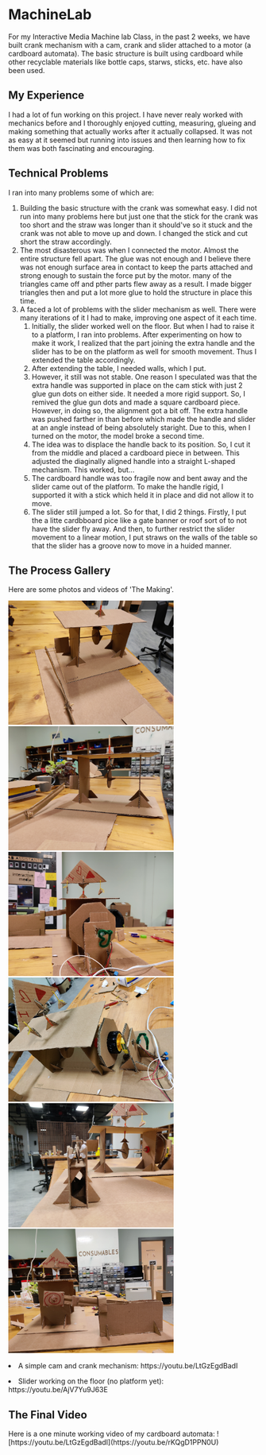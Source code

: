 # MachineLab

<p>For my Interactive Media Machine lab Class, in the past 2 weeks, we have built crank mechanism with a cam, crank and slider attached to a motor (a cardboard automata). The basic structure is built using cardboard while other recyclable materials like bottle caps, starws, sticks, etc. have also been used.</p>

<h2>My Experience</h2>
<p>I had a lot of fun working on this project. I have never realy worked with mechanics before and I thoroughly enjoyed cutting, measuring, glueing and making something that actually works after it actually collapsed. It was not as easy at it seemed but running into issues and then learning how to fix them was both fascinating and encouraging.</p>

<h2>Technical Problems</h2>
<p>I ran into many problems some of which are:
  <ol>
    <li>Building the basic structure with the crank was somewhat easy. I did not run into many problems here but just one that the stick for the crank was too short and the straw was longer than it should've so it stuck and the crank was not able to move up and down. I changed the stick and cut short the straw accordingly.
    <li>The most disasterous was when I connected the motor. Almost the entire structure fell apart. The glue was not enough and I believe there was not enough surface area in contact to keep the parts attached and strong enough to sustain the force put by the motor. many of the triangles came off and pther parts flew away as a result. I made bigger triangles then and put a lot more glue to hold the structure in place this time.
    <li>A faced a lot of problems with the slider mechanism as well. There were many iterations of it I had to make, improving one aspect of it each time. 
      <ol>
        <li>Initially, the slider worked well on the floor. But when I had to raise it to a platform, I ran into problems. After experimenting on how to make it work, I realized that the part joining the extra handle and the slider has to be on the platform as well for smooth movement. Thus I extended the table accordingly. 
        <li>After extending the table, I needed walls, which I put.
        <li>However, it still was not stable. One reason I speculated was that the extra handle was supported in place on the cam stick with just 2 glue gun dots on either side. It needed a more rigid support. So, I remived the glue gun dots and made a square cardboard piece. However, in doing so, the alignment got a bit off. The extra handle was pushed farther in than before which made the handle and slider at an angle instead of being absolutely staright. Due to this, when I turned on the motor, the model broke a second time. 
        <li>The idea was to displace the handle back to its position. So, I cut it from the middle and placed a cardboard piece in between. This adjusted the diaginally aligned handle into a straight L-shaped mechanism. This worked, but...
        <li>The cardboard handle was too fragile now and bent away and the slider came out of the platform. To make the handle rigid, I supported it with a stick which held it in place and did not allow it to move.
        <li>The slider still jumped a lot. So for that, I did 2 things. Firstly, I put the a litte cardbboard pice like a  gate banner or roof sort of to not have the slider fly away. And then, to further restrict the slider movement to a linear motion, I put straws on the walls of the table so that the slider has a groove now to move in a huided manner. 
      </ol>
  </ol>
</p>

<h2>The Process Gallery</h2>
<p>Here are some photos and videos of 'The Making'.</p>
<div display=inline-flex>
<img src="2.jpg" height="250">
<img src="1.jpg" height="250">
<img src="3.jpg" height="250">
<img src="4.jpg" height="250">
<img src="5.jpg" height="250">
<img src="6.jpg" height="250">
</div>
<p>
<li>A simple cam and crank mechanism: https://youtu.be/LtGzEgdBadI
</p>
<p>
<li>Slider working on the floor (no platform yet): https://youtu.be/AjV7Yu9J63E
</p>

<h2>The Final Video</h2>
<p>Here is a one minute working video of my cardboard automata: ![https://youtu.be/LtGzEgdBadI](https://youtu.be/rKQgD1PPN0U)
</p>
